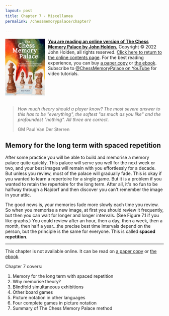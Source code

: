 ```yaml
---
layout: post
title: Chapter 7 - Miscellanea
permalink: /chessmemorypalace/chapter7

---
```


<a href="https://smile.amazon.com/dp/B0BR9DQMVS"><img src="/assets/homepage/ChessCover4.png" height="25%" width="25%" style="margin: 0px 10px 20px 0px; float: left;">
<b>You are reading an online version of The Chess Memory Palace by John Holden.</b></a> Copyright © 2022 John Holden, all rights reserved. [Click here to return to the online contents page](/chessmemorypalace). For the best reading experience, you can buy [a paper copy](https://smile.amazon.com/dp/B0BR9DQMVS) or [the ebook](https://chessmemorypalace.etsy.com). Subscribe to [@ChessMemoryPalace on YouTube](https://www.youtube.com/@ChessMemoryPalace) for video tutorials.
<div style="clear: both;"></div>


>*How much theory should a player know? The most severe answer to this has to be "everything\", the softest "as much as you like\" and the profoundest "nothing\". All three are correct.*
>
>GM Paul Van Der Sterren

## Memory for the long term with spaced repetition

After some practice you will be able to build and memorise a memory palace quite quickly. This palace will serve you well for the next week or two, and your best images will remain with you effortlessly for a decade. But unless you review, most of the palace will gradually fade. This is okay if you wanted to learn a repertoire for a single game. But it is a problem if you wanted to retain the repertoire for the long term. After all, it's no fun to be halfway through a Najdorf and then discover you can't remember the image in your attic.

The good news is, your memories fade more slowly each time you review. So when you memorise a new image, at first you should review it frequently, but then you can wait for longer and longer intervals. (See Figure 7.1 if you like graphs.) You could review after an hour, then a day, then a week, then a month, then half a year...the precise best time intervals depend on the person, but the principle is the same for everyone. This is called **spaced repetition**.

---

This chapter is not available online. It can be read on [a paper copy](https://smile.amazon.com/dp/B0BR9DQMVS) or [the ebook](https://www.etsy.com/listing/1368398070).

Chapter 7 covers:
1. Memory for the long term with spaced repetition
2. Why memorise theory?
3. Blindfold simultaneous exhibitions
4. Other board games
5. Picture notation in other languages
6. Four complete games in picture notation
7. Summary of The Chess Memory Palace method

